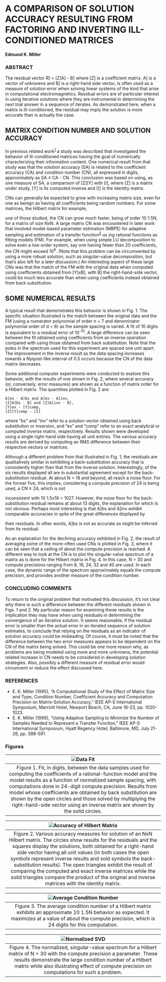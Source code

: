 # A COMPARISON OF SOLUTION ACCURACY RESULTING FROM FACTORING AND INVERTING ILL-CONDITIONED MATRICES

#### Edmund K. Miller

### ABSTRACT

The residual vector R] = [Z]A] - B] where [Z] is a coefficient matrix, A] is a vector of unknowns and
B] is a right-hand side vector, is often used as a measure of solution error when solving linear
systems of the kind that arise in computational electromagnetics. Residual errors are of particular
interest in using iterative solutions where they are instrumental in determining the next trial answer
in a sequence of iterates. As demonstrated here, when a matrix is ill-conditioned, the residual
may imply the solution is more accurate than is actually the case.

## MATRIX CONDITION NUMBER AND SOLUTION ACCURACY

In previous related work<sup>[1]</sup> a study was described that investigated the behavior of
ill-conditioned matrices having the goal of numerically characterizing their information content. One
numerical result from that study was that the solution accuracy (SA) is related to the coefficient
accuracy (CA) and condition number (CN), all expressed in digits, approximately as SA ≤ CA -
CN. This conclusion was based on using, as one measure of SA, a comparison of [Z][Y] with [I],
where [Z] is a matrix under study, [Y] is its computed inverse and [I] is the identity matrix.

CNs can generally be expected to grow with increasing matrix size, even for one as benign as
having all coefficients being random numbers. For some matrices, the Hilbert matrix for example,

one of those studied, the CN can grow much faster, being of order 10 1.5N, for a matrix of size
NxN. A large matrix CN was encountered in later work that involved model-based parameter
estimation (MBPE) for adaptive sampling and estimation of a transfer function<sup>[2]</sup> us
ing rational functions as fitting models (FM). For example, when using simple LU decomposition
to solve even a low-order system, say one having fewer than 20 coefficients, the CN might exceed
10<sup>6</sup>. (Note that this problem can be circumvented by using a more robust solution, such as
singular-value decomposition, but that’s also left for a later discussion.) An interesting aspect of
these large CNs was that the match of the FM with the original data when computed using coefficients
obtained from [Y]xB], with B] the right-hand-side vector, could be much less accurate than
when using coefficients instead obtained from back substitution.


## SOME NUMERICAL RESULTS

A typical result that demonstrates this behavior is shown in Fig. 1. The specific situation illustrated
is the match between the original data and the FM (using a numerator polynomial of order n = 7
and denominator polynomial order of d = 6) as the sample spacing is varied. A fit of 10 digits is
equivalent to a residual error of 10<sup>-10</sup>. A large difference can be seen between the fit obtained
using coefficients from an inverse operation compared with using those obtained from back substitution.
Note that the poles in the spectrum used for this experiment are spaced one unit apart.
The improvement in the inverse result as the data spacing increases towards a Nyquist-like interval
of 0.5 occurs because the CN of the data matrix decreases.

Some additional computer experiments were conducted to explore this behavior, with the results
of one shown in Fig. 2, where several accuracy (or, conversely, error measures) are shown
as a function of matrix order for a Hilbert matrix. The quantities plotted in Fig. 2 are:

```
A]ex - A]bs and A]ex - A]inv,
[Z]A]bs - B] and [Z]A]inv - B],
[Y]ex - [Y]comp,
[Z][Y]comp - [I]
```
where “bs” and “inv” refer to a solution vector obtained using back substitution or inversion, and
“ex” and “comp” refer to an exact analytical or computed inverse matrix, respectively. Results
shown were developed using a single right-hand side having all unit entries. The various accuracy
results are derived by computing an RMS difference between their respective vectors or
matrices.

Although a different problem from that illustrated in Fig. 1, the residuals are qualitatively similar in
exhibiting a back-substitution accuracy that is consistently higher than that from the inverse
solution. Interestingly, of the six results displayed all are in substantial agreement except for the
back-substitution residual. At about N = 18 and beyond, all reach a noise floor. For the former
five, this implies, considering a compute precision of 24 is being used, a CN ≥ 24, which is not

inconsistent with 10 1.5x18 = 1027. However, the noise floor for the back-substitution residual
remains at about 13 digits, the explanation for which is not obvious. Perhaps most interesting is
that A]bs and A]inv exhibit comparable accuracies in spite of the great differences displayed by

their residuals. In other words, A]bs is not as accurate as might be inferred from its residual.

As an explanation for the declining accuracy exhibited in Fig. 2, the result of averaging some of
the more-often used CNs is plotted in Fig. 3, where it can be seen that a ceiling of about the
compute precision is reached. A different way to look at the CN is to plot the singular-value
spectrum of a matrix as is done for the Hilbert matrix in Fig. 4. In this case, N = 30 and compute
precisions ranging from 8, 16, 24, 32 and 40 are used. In each case, the dynamic range of the
spectrum approximately equals the compute precision, and provides another measure of the
condition number.

### CONCLUDING COMMENTS
To return to the original problem that motivated this discussion, it’s not clear why there is such a
difference between the different residuals shown in Figs. 1 and 2. My particular reason for examining
these results is the implication they may have when using residuals in determining the convergence
of an iterative solution. It seems reasonable, if the residual error is smaller than the actual error
in an iterated sequence of solution estimates, to conclude that relying on the residuals as
an indicator of solution accuracy could be misleading. Of course, it must be noted that the difference
between the two error measures appears to be dependent on the CN of the matrix being
solved. This could be one more reason why, as problems are being modeled using more and
more unknowns, the potential related increase in CN needs to be considered in developing
solution strategies. Also, possibly a different measure of residual error would circumvent or reduce
the effect discussed here.

### REFERENCES

* E. K. Miller (1995), “A Computational Study of the Effect of Matrix Size and Type, Condition Number, Coefficient Accuracy and Computation Precision on Matrix-Solution Accuracy,” IEEE AP-S International Symposium, Marriott Hotel, Newport Beach, CA, June 18-23, pp. 1020-1023.
* E. K. Miller (1996), “Using Adaptive Sampling to Minimize the Number of Samples Needed to Represent a Transfer Function,” IEEE AP-S International Symposium, Hyatt Regency Hotel, Baltimore, MD, July 21-26, pp. 588-591.

[1]: https://ieeexplore.ieee.org/document/530189
[2]: https://ieeexplore.ieee.org/document/549667

### Figures

|![Data Fit](./Fig1.png)|
|:---:|
|Figure 1. Fit, in digits, between the data samples used for computing the coefficients of a rational-function model and the model results as a function of normalized sample spacing, with computations done in 24-digit compute precision. Results from model whose coefficients are obtained by back substitution are shown by the open circles and those solved by multiplying the right-hand-side vector using an inverse matrix are shown by the solid circles.|

|![Accuracy of Hilbert Matrix](./Fig2.png)|
|:---:|
|Figure 2. Various accuracy measures for solution of an NxN Hilbert matrix. The circles show results for the residuals and the squares display the solutions, both obtained for a right-hand side vector having all unit values (in both cases the open symbols represent inverse results and sold symbols the back-substitution results). The open triangles exhibit the result of comparing the computed and exact inverse matrices while the solid triangles compare the product of the original and inverse matrices with the identity matrix.|

|![Average Condition Number](./Fig3.png)|
|:---:|
|Figure 3. The average condition number of a Hilbert matrix exhibits an approximate 10 1.5N behavior as expected. It maximizes at a value of about the compute precision, which is 24 digits for this computation.|

|![Normalized SVD](./Fig4.png)|
|:---:|
|Figure 4. The normalized, singular-value spectrum for a Hilbert matrix of N = 30 with the compute precision a parameter. These results demonstrate the large condition number of a Hilbert matrix while also illustrating effect of compute precision on computations for such a problem.|
